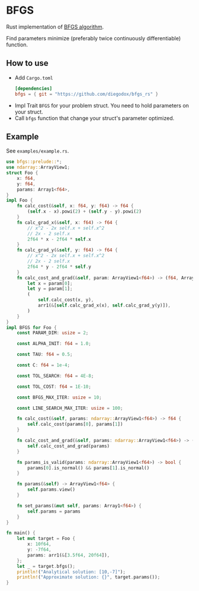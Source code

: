 # BFGS

Rust implementation of [BFGS algorithm](https://www.wikiwand.com/en/Broyden%E2%80%93Fletcher%E2%80%93Goldfarb%E2%80%93Shanno_algorithm).

Find parameters minimize (preferably twice continuously differentiable) function.

## How to use

- Add `Cargo.toml`
  ```toml
  [dependencies]
  bfgs = { git = "https://github.com/diegodox/bfgs_rs" }
  ```
- Impl Trait `BFGS` for your problem struct. You need to hold parameters on your struct.
- Call `bfgs` function that change your struct's parameter optimized.

## Example

See `examples/example.rs`.

```rust
use bfgs::prelude::*;
use ndarray::ArrayView1;
struct Foo {
    x: f64,
    y: f64,
    params: Array1<f64>,
}
impl Foo {
    fn calc_cost(&self, x: f64, y: f64) -> f64 {
        (self.x - x).powi(2) + (self.y - y).powi(2)
    }
    fn calc_grad_x(&self, x: f64) -> f64 {
        // x^2 - 2x self.x + self.x^2
        // 2x - 2 self.x
        2f64 * x - 2f64 * self.x
    }
    fn calc_grad_y(&self, y: f64) -> f64 {
        // x^2 - 2x self.x + self.x^2
        // 2x - 2 self.x
        2f64 * y - 2f64 * self.y
    }
    fn calc_cost_and_grad(&self, param: ArrayView1<f64>) -> (f64, Array1<f64>) {
        let x = param[0];
        let y = param[1];
        (
            self.calc_cost(x, y),
            arr1(&[self.calc_grad_x(x), self.calc_grad_y(y)]),
        )
    }
}
impl BFGS for Foo {
    const PARAM_DIM: usize = 2;

    const ALPHA_INIT: f64 = 1.0;

    const TAU: f64 = 0.5;

    const C: f64 = 1e-4;

    const TOL_SEARCH: f64 = 4E-8;

    const TOL_COST: f64 = 1E-10;

    const BFGS_MAX_ITER: usize = 10;

    const LINE_SEARCH_MAX_ITER: usize = 100;

    fn calc_cost(&self, params: ndarray::ArrayView1<f64>) -> f64 {
        self.calc_cost(params[0], params[1])
    }

    fn calc_cost_and_grad(&self, params: ndarray::ArrayView1<f64>) -> (f64, Array1<f64>) {
        self.calc_cost_and_grad(params)
    }

    fn params_is_valid(params: ndarray::ArrayView1<f64>) -> bool {
        params[0].is_normal() && params[1].is_normal()
    }

    fn params(&self) -> ArrayView1<f64> {
        self.params.view()
    }

    fn set_params(&mut self, params: Array1<f64>) {
        self.params = params
    }
}

fn main() {
    let mut target = Foo {
        x: 10f64,
        y: -7f64,
        params: arr1(&[3.5f64, 20f64]),
    };
    let _ = target.bfgs();
    println!("Analytical solution: [10,-7]");
    println!("Approximate solution: {}", target.params());
}

```
